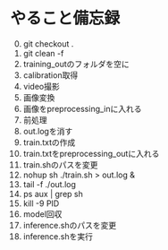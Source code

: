 # やること備忘録

0. git checkout .
0. git clean -f 
0. training_outのフォルダを空に
1. calibration取得
2. video撮影
3. 画像変換
3. 画像をpreprocessing_inに入れる
4. 前処理
4. out.logを消す
5. train.txtの作成
6. train.txtをpreprocessing_outに入れる
7. train.shのパスを変更
8. nohup sh ./train.sh > out.log &
9. tail -f ./out.log
10. ps aux | grep sh
11. kill -9 PID
11. model回収
12. inference.shのパスを変更
13. inference.shを実行

